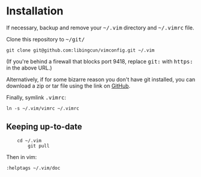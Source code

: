 # Installation

If necessary, backup and remove your <tt>~/.vim</tt> directory and <tt>~/.vimrc</tt> file.

Clone this repository to <tt>~/git/</tt>

	git clone git@github.com:libingcun/vimconfig.git ~/.vim

(If you're behind a firewall that blocks port 9418, replace <tt>git:</tt> with
 <tt>https:</tt> in the above URL.)

Alternatively, if for some bizarre reason you don't have git installed, you can
download a zip or tar file using the link on
[GitHub](https://libingcun@github.com/libingcun/vimconfig.git).

Finally, symlink <tt>.vimrc</tt>:

    ln -s ~/.vim/vimrc ~/.vimrc

## Keeping up-to-date

	    cd ~/.vim
		    git pull

Then in vim:
	
	:helptags ~/.vim/doc

